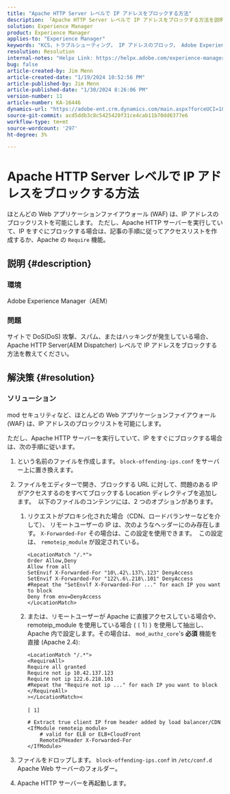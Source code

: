 ```yaml
---
title: "Apache HTTP Server レベルで IP アドレスをブロックする方法"
description: 「Apache HTTP Server レベルで IP アドレスをブロックする方法を説明します。」
solution: Experience Manager
product: Experience Manager
applies-to: "Experience Manager"
keywords: "KCS，トラブルシューティング， IP アドレスのブロック， Adobe Experience Manager, AEM, Apache HTTP Server レベル， DoS 攻撃， WAF, Web アプリケーションファイアウォール， AEM Dispatcher, Require 機能"
resolution: Resolution
internal-notes: "Helpx Link: https://helpx.adobe.com/experience-manager/kb/block-ips-apache-http-server.html#remoteip_module"
bug: false
article-created-by: Jim Menn
article-created-date: "1/19/2024 10:52:56 PM"
article-published-by: Jim Menn
article-published-date: "1/30/2024 8:26:06 PM"
version-number: 11
article-number: KA-16446
dynamics-url: "https://adobe-ent.crm.dynamics.com/main.aspx?forceUCI=1&pagetype=entityrecord&etn=knowledgearticle&id=d68cc17a-1db7-ee11-a569-6045bd006268"
source-git-commit: acd5ddb3c8c5425420f31ce4cab11b70dd6377e6
workflow-type: tm+mt
source-wordcount: '297'
ht-degree: 3%

---
```


# Apache HTTP Server レベルで IP アドレスをブロックする方法


ほとんどの Web アプリケーションファイアウォール (WAF) は、IP アドレスのブロックリストを可能にします。 ただし、Apache HTTP サーバーを実行していて、IP をすぐにブロックする場合は、記事の手順に従ってアクセスリストを作成するか、Apache の `Require` 機能。

## 説明 {#description}


### 環境

Adobe Experience Manager（AEM）

### 問題

サイトで DoS(DoS) 攻撃、スパム、またはハッキングが発生している場合、Apache HTTP Server(AEM Dispatcher) レベルで IP アドレスをブロックする方法を教えてください。


## 解決策 {#resolution}


### ソリューション

mod セキュリティなど、ほとんどの Web アプリケーションファイアウォール (WAF) は、IP アドレスのブロックリストを可能にします。

ただし、Apache HTTP サーバーを実行していて、IP をすぐにブロックする場合は、次の手順に従います。

1. という名前のファイルを作成します。 `block-offending-ips.conf` をサーバー上に置き換えます。
2. ファイルをエディターで開き、ブロックする URL に対して、問題のある IP がアクセスするのをすべてブロックする Location ディレクティブを追加します。  以下のファイルのコンテンツには、2 つのオプションがあります。

   1. リクエストがプロキシ化された場合（CDN、ロードバランサーなどを介して）、 リモートユーザーの IP は、次のようなヘッダーにのみ存在します。 `X-Forwarded-For` その場合は、この設定を使用できます。  この設定は、 `remoteip_module` が設定されている。 

      ```
      <LocationMatch "/.*">
      Order Allow,Deny
      Allow from all
      SetEnvif X-Forwarded-For "10\.42\.137\.123" DenyAccess
      SetEnvif X-Forwarded-For "122\.6\.218\.101" DenyAccess
      #Repeat the "SetEnvlf X-Forwarded-For ..." for each IP you want to block
      Deny from env=DenyAccess
      </LocationMatch>
      ```


   2. または、リモートユーザーが Apache に直接アクセスしている場合や、 remoteip_module を使用している場合 ( `[` 1`]` ) を使用して抽出し、Apache 内で設定します。その場合は、 `mod_authz_core`&#39;s <b>必須</b> 機能を直接 (Apache 2.4):

      ```
      <LocationMatch "/.*">
      <RequireAll>
      Require all granted
      Require not ip 10.42.137.123
      Require not ip 122.6.218.101
      #Repeat the "Require not ip ..." for each IP you want to block
      </RequireAll>
      ></LocationMatch><
      ```



      `[ 1]`
 <br>

      ```
      # Extract true client IP from header added by load balancer/CDN
      <IfModule remoteip_module>
          # valid for ELB or ELB+CloudFront
          RemoteIPHeader X-Forwarded-For
      </IfModule>
      ```


3. ファイルをドロップします。 `block-offending-ips.conf` in `/etc/conf.d` Apache Web サーバーのフォルダー。
4. Apache HTTP サーバーを再起動します。

